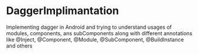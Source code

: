 # DaggerImplimantation
Implementing dagger in Android
and trying to understand usages of modules, components, ans subComponents
along with different annotations like @Inject, @Component, @Module, @SubComponent, @BuildInstance and others
